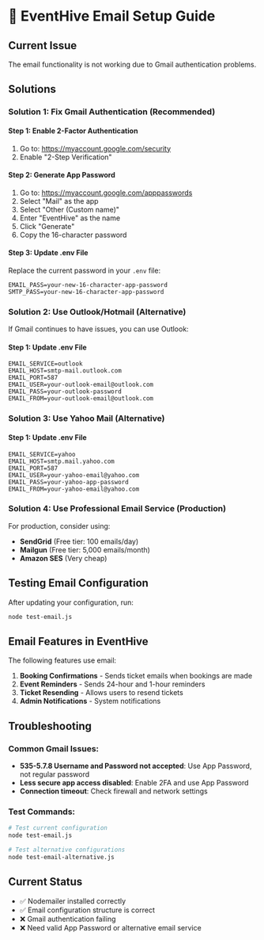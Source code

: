 # 📧 EventHive Email Setup Guide

## Current Issue
The email functionality is not working due to Gmail authentication problems.

## Solutions

### Solution 1: Fix Gmail Authentication (Recommended)

#### Step 1: Enable 2-Factor Authentication
1. Go to: https://myaccount.google.com/security
2. Enable "2-Step Verification"

#### Step 2: Generate App Password
1. Go to: https://myaccount.google.com/apppasswords
2. Select "Mail" as the app
3. Select "Other (Custom name)"
4. Enter "EventHive" as the name
5. Click "Generate"
6. Copy the 16-character password

#### Step 3: Update .env File
Replace the current password in your `.env` file:
```
EMAIL_PASS=your-new-16-character-app-password
SMTP_PASS=your-new-16-character-app-password
```

### Solution 2: Use Outlook/Hotmail (Alternative)

If Gmail continues to have issues, you can use Outlook:

#### Step 1: Update .env File
```
EMAIL_SERVICE=outlook
EMAIL_HOST=smtp-mail.outlook.com
EMAIL_PORT=587
EMAIL_USER=your-outlook-email@outlook.com
EMAIL_PASS=your-outlook-password
EMAIL_FROM=your-outlook-email@outlook.com
```

### Solution 3: Use Yahoo Mail (Alternative)

#### Step 1: Update .env File
```
EMAIL_SERVICE=yahoo
EMAIL_HOST=smtp.mail.yahoo.com
EMAIL_PORT=587
EMAIL_USER=your-yahoo-email@yahoo.com
EMAIL_PASS=your-yahoo-app-password
EMAIL_FROM=your-yahoo-email@yahoo.com
```

### Solution 4: Use Professional Email Service (Production)

For production, consider using:
- **SendGrid** (Free tier: 100 emails/day)
- **Mailgun** (Free tier: 5,000 emails/month)
- **Amazon SES** (Very cheap)

## Testing Email Configuration

After updating your configuration, run:
```bash
node test-email.js
```

## Email Features in EventHive

The following features use email:
1. **Booking Confirmations** - Sends ticket emails when bookings are made
2. **Event Reminders** - Sends 24-hour and 1-hour reminders
3. **Ticket Resending** - Allows users to resend tickets
4. **Admin Notifications** - System notifications

## Troubleshooting

### Common Gmail Issues:
- **535-5.7.8 Username and Password not accepted**: Use App Password, not regular password
- **Less secure app access disabled**: Enable 2FA and use App Password
- **Connection timeout**: Check firewall and network settings

### Test Commands:
```bash
# Test current configuration
node test-email.js

# Test alternative configurations
node test-email-alternative.js
```

## Current Status
- ✅ Nodemailer installed correctly
- ✅ Email configuration structure is correct
- ❌ Gmail authentication failing
- ❌ Need valid App Password or alternative email service
